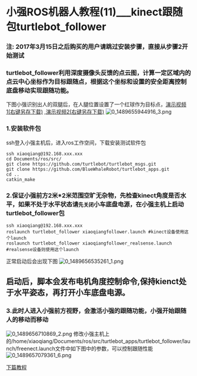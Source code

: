 # 小强ROS机器人教程(11)___kinect跟随包turtlebot_follower<br>
### 注: 2017年3月15日之后购买的用户请跳过安装步骤，直接从步骤2开始测试
### turtlebot_follower利用深度摄像头反馈的点云图，计算一定区域内的点云中心坐标作为目标跟随点，根据这个坐标和设置的安全距离控制底盘移动实现跟随功能。
下图小强识别出人的双腿后，在人腿位置设置了一个红球作为目标点，[演示视频1(右键另存下载)](http://community.bwbot.org/assets/uploads/files/1489656065572-%E6%89%8B%E6%9C%BAqq%E8%A7%86%E9%A2%91_20170316155920.mp4) ,[演示视频2(右键另存下载)](http://community.bwbot.org/assets/uploads/files/1489658461447-%E6%89%8B%E6%9C%BAqq%E8%A7%86%E9%A2%91_20170316155918.mp4) 
![0_1489655944916_3.png](http://community.bwbot.org/assets/uploads/files/1489655940093-3-resized.png) 
### 1.安装软件包
ssh登入小强主机后，进入ros工作空间，下载安装测试软件包
```
ssh xiaoqiang@192.168.xxx.xxx
cd Documents/ros/src/
git clone https://github.com/turtlebot/turtlebot_msgs.git
git clone https://github.com/BlueWhaleRobot/turtlebot_apps.git
cd ..
catkin_make
```
### 2.保证小强前方2米*2米范围空旷无杂物，先检查kinect角度是否水平，如果不处于水平状态请```先关闭```小车底盘电源，在小强主机上启动turtlebot_follower包
```
ssh xiaoqiang@192.168.xxx.xxx
roslaunch turtlebot_follower xiaoqiangfollower.launch #kinect设备使用这个launch
roslaunch turtlebot_follower xiaoqiangfollower_realsense.launch #realsense设备则使用这个launch
```
正常启动后会出现下图
![0_1489656535261_1.png](http://community.bwbot.org/assets/uploads/files/1489656530228-1-resized.png) 

## 启动后，脚本会发布电机角度控制命令,保持kienct处于水平姿态，再打开小车底盘电源。

### 3.此时人进入小强前方视野，会激活小强的跟随功能，小强开始跟随人的移动而移动
![0_1489656710869_2.png](http://community.bwbot.org/assets/uploads/files/1489656706219-2-resized.png) 
修改小强主机上的/home/xiaoqiang/Documents/ros/src/turtlebot_apps/turtlebot_follower/launch/freenect.launch文件中如下图中的参数，可以控制跟随性能
![0_1489657079361_6.png](http://community.bwbot.org/assets/uploads/files/1489657074424-6-resized.png)

[下篇教程](http://community.bwbot.org/topic/133/%E5%B0%8F%E5%BC%BAros%E6%9C%BA%E5%99%A8%E4%BA%BA%E6%95%99%E7%A8%8B-12-___ros%E6%98%BE%E7%A4%BAkinect2%E4%BB%A3%E7%9A%84%E7%82%B9%E4%BA%91)
